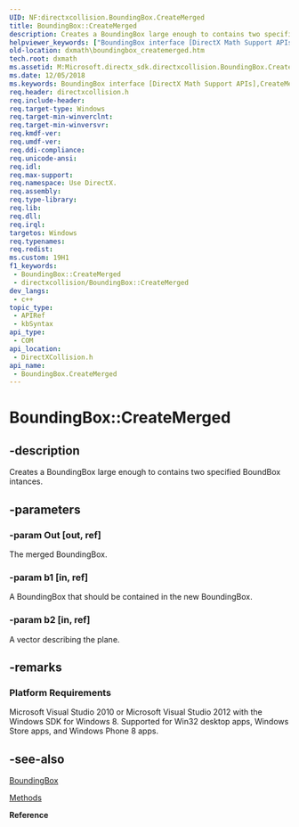 ```yaml
---
UID: NF:directxcollision.BoundingBox.CreateMerged
title: BoundingBox::CreateMerged
description: Creates a BoundingBox large enough to contains two specified BoundBox intances.
helpviewer_keywords: ["BoundingBox interface [DirectX Math Support APIs]","CreateMerged method","BoundingBox.CreateMerged","BoundingBox::CreateMerged","CreateMerged","CreateMerged method [DirectX Math Support APIs]","CreateMerged method [DirectX Math Support APIs]","BoundingBox interface","Use DirectX..BoundingBox.CreateMerged","Use DirectX::::BoundingBox::CreateMerged","dxmath.boundingbox_createmerged"]
old-location: dxmath\boundingbox_createmerged.htm
tech.root: dxmath
ms.assetid: M:Microsoft.directx_sdk.directxcollision.BoundingBox.CreateMerged(BoundingBox@,BoundingBox,BoundingBox)
ms.date: 12/05/2018
ms.keywords: BoundingBox interface [DirectX Math Support APIs],CreateMerged method, BoundingBox.CreateMerged, BoundingBox::CreateMerged, CreateMerged, CreateMerged method [DirectX Math Support APIs], CreateMerged method [DirectX Math Support APIs],BoundingBox interface, Use DirectX..BoundingBox.CreateMerged, Use DirectX::::BoundingBox::CreateMerged, dxmath.boundingbox_createmerged
req.header: directxcollision.h
req.include-header: 
req.target-type: Windows
req.target-min-winverclnt: 
req.target-min-winversvr: 
req.kmdf-ver: 
req.umdf-ver: 
req.ddi-compliance: 
req.unicode-ansi: 
req.idl: 
req.max-support: 
req.namespace: Use DirectX.
req.assembly: 
req.type-library: 
req.lib: 
req.dll: 
req.irql: 
targetos: Windows
req.typenames: 
req.redist: 
ms.custom: 19H1
f1_keywords:
 - BoundingBox::CreateMerged
 - directxcollision/BoundingBox::CreateMerged
dev_langs:
 - c++
topic_type:
 - APIRef
 - kbSyntax
api_type:
 - COM
api_location:
 - DirectXCollision.h
api_name:
 - BoundingBox.CreateMerged
---
```


# BoundingBox::CreateMerged


## -description

Creates a BoundingBox large enough to contains two specified BoundBox intances.

## -parameters

### -param Out [out, ref]

The merged BoundingBox.

### -param b1 [in, ref]

A BoundingBox that should be contained in the new BoundingBox.

### -param b2 [in, ref]

A vector describing the plane.

## -remarks

<h3><a id="Platform_Requirements"></a><a id="platform_requirements"></a><a id="PLATFORM_REQUIREMENTS"></a>Platform Requirements</h3>
Microsoft Visual Studio 2010 or Microsoft Visual Studio 2012 with the Windows SDK for Windows 8. Supported for Win32 desktop apps, Windows Store apps, and Windows Phone 8 apps.

## -see-also

[BoundingBox](/windows/win32/api/directxcollision/ns-directxcollision-boundingbox)



<a href="https://msdn.microsoft.com/68db5936-f0f8-4dbd-a183-b6c3089af0f0">Methods</a>



<b>Reference</b>

